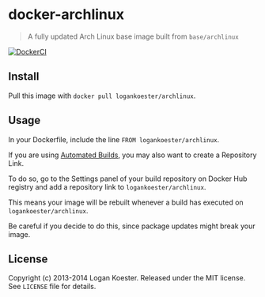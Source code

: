 # docker-archlinux

> A fully updated Arch Linux base image built from `base/archlinux`

[![DockerCI](http://dockeri.co/image/logankoester/archlinux)](https://registry.hub.docker.com/u/logankoester/archlinux/)

## Install

Pull this image with `docker pull logankoester/archlinux`.

## Usage

In your Dockerfile, include the line `FROM logankoester/archlinux`.

If you are using [Automated Builds](http://docs.docker.com/docker-hub/builds/), 
you may also want to create a Repository Link.

To do so, go to the Settings panel of your build repository on Docker Hub registry and
add a repository link to `logankoester/archlinux`.

This means your image will be rebuilt whenever a build has executed on `logankoester/archlinux`.

Be careful if you decide to do this, since package updates might break your image.

## License

Copyright (c) 2013-2014 Logan Koester. Released under the MIT license. See `LICENSE` file for details.
